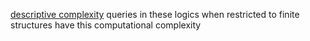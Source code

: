 
[descriptive complexity](https://en.wikipedia.org/wiki/Descriptive_complexity_theory) queries in these logics when restricted to finite structures have this computational complexity
